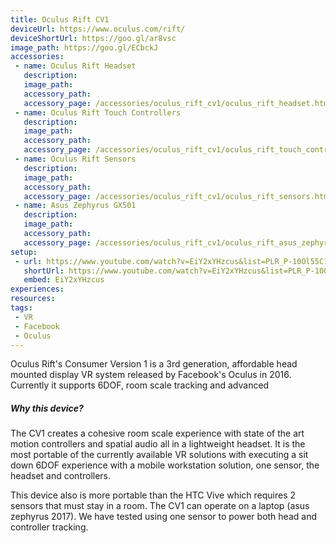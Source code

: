 ```yaml
---
title: Oculus Rift CV1
deviceUrl: https://www.oculus.com/rift/
deviceShortUrl: https://goo.gl/ar8vsc
image_path:	https://goo.gl/ECbckJ
accessories: 
 - name: Oculus Rift Headset
   description:	
   image_path: 
   accessory_path: 
   accessory_page: /accessories/oculus_rift_cv1/oculus_rift_headset.html
 - name: Oculus Rift Touch Controllers
   description:	
   image_path: 
   accessory_path: 
   accessory_page: /accessories/oculus_rift_cv1/oculus_rift_touch_controllers.html
 - name: Oculus Rift Sensors 
   description:	
   image_path: 
   accessory_path: 
   accessory_page: /accessories/oculus_rift_cv1/oculus_rift_sensors.html    
 - name: Asus Zephyrus GX501
   description:  
   image_path: 
   accessory_path: 
   accessory_page: /accessories/oculus_rift_cv1/oculus_rift_asus_zephyrus.html       
setup:
 - url: https://www.youtube.com/watch?v=EiY2xYHzcus&list=PLR_P-10Ol55C1WECEz_9W0WX8Zf7x0KUU
   shortUrl: https://www.youtube.com/watch?v=EiY2xYHzcus&list=PLR_P-10Ol55C1WECEz_9W0WX8Zf7x0KUU
   embed: EiY2xYHzcus
experiences:
resources:
tags: 
 - VR
 - Facebook
 - Oculus
---
```


Oculus Rift's Consumer Version 1 is a 3rd generation, affordable head mounted display VR system released by Facebook's Oculus in 2016. Currently it supports 6DOF, room scale tracking and advanced 

##### Why this device?
The CV1 creates a cohesive room scale experience with state of the art motion controllers and spatial audio all in a lightweight headset. It is the most portable of the currently available VR solutions with executing a sit down 6DOF experience with a mobile workstation solution,  one sensor, the headset and controllers. 

This device also is more portable than the HTC Vive which requires 2 sensors that must stay in a room. The CV1 can operate on a laptop (asus zephyrus 2017). We have tested using one sensor to power both head and controller tracking. 

